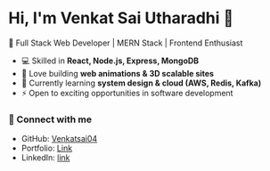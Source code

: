 # Hi, I'm Venkat Sai Utharadhi 👋

🚀 Full Stack Web Developer | MERN Stack | Frontend Enthusiast  

- 💻 Skilled in **React, Node.js, Express, MongoDB**  
- 🎨 Love building **web animations & 3D scalable sites**  
- 🌱 Currently learning **system design & cloud (AWS, Redis, Kafka)**  
- ⚡ Open to exciting opportunities in software development  

### 🔗 Connect with me
- GitHub: [Venkatsai04](https://github.com/Venkatsai04)  
- Portfolio: [Link](https://portfolio-beryl-six-77.vercel.app/) 
- LinkedIn: [link](https://www.linkedin.com/in/vsk434)  
